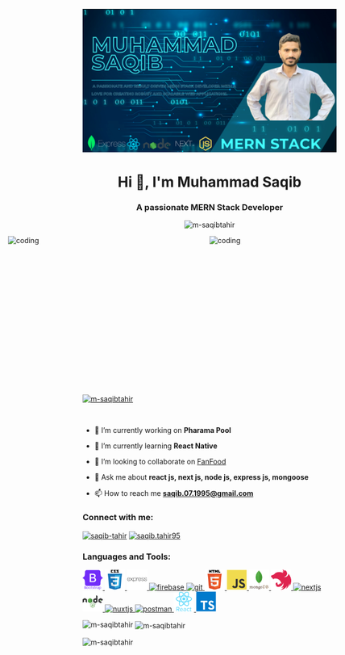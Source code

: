 ![logo](https://github.com/M-SaqibTahir/M-SaqibTahir/blob/main/MUHAMMAD%20sAQIB.png)
<h1 align="center">Hi 👋, I'm Muhammad Saqib</h1>
<h3 align="center">A passionate MERN Stack Developer</h3>
<p align="center"> <img src="https://komarev.com/ghpvc/?username=m-saqibtahir&label=Profile%20views&color=0e75b6&style=flat" alt="m-saqibtahir" /> </p>
<div style="display: flex; justify-content: center; padding: 10;">
<!--   <img align="left" padding="5px" alt="coding" width="250" src="https://cdn.dribbble.com/users/1162077/screenshots/3848914/programmer.gif"> -->
<img align="left" padding="5px" alt="coding" width="400" height="300" src="https://media2.giphy.com/media/VTtANKl0beDFQRLDTh/200w.webp?cid=ecf05e471lnksov9b5e8a2hzdcr1f0cecqynkscq6spvq203&ep=v1_gifs_search&rid=200w.webp&ct=g">
  <img align="right" padding="5px" alt="coding" width="400" height="300" src="https://media4.giphy.com/media/v1.Y2lkPTc5MGI3NjExbzl1dzVnajhvb3dzbHNnNDZyZ3hoM2FzNXVzdTYwczR4b2l4cW4wdCZlcD12MV9pbnRlcm5hbF9naWZfYnlfaWQmY3Q9Zw/bJ4TVNYNUympPgcpem/giphy.webp">
<!--   <img align="right" padding="5px" alt="coding" width="250" src="https://media0.giphy.com/media/v1.Y2lkPTc5MGI3NjExcWE4YWw3NDYzYmV2a3kwbHNmejJtOWF4dmNxYXptOHZzcW03eHR0NyZlcD12MV9pbnRlcm5hbF9naWZfYnlfaWQmY3Q9Zw/RJVw6tIfb2dIwTHFb0/giphy.webp"> -->
</div>

<p align="left"> <a href="https://github.com/ryo-ma/github-profile-trophy"><img src="https://github-profile-trophy.vercel.app/?username=m-saqibtahir" alt="m-saqibtahir" /></a> </p>

<p align="left"> <a href="https://twitter.com/" target="blank"><img src="https://img.shields.io/twitter/follow/?logo=twitter&style=for-the-badge" alt="" /></a> </p>

- 🔭 I’m currently working on **Pharama Pool**

- 🌱 I’m currently learning **React Native**

- 👯 I’m looking to collaborate on [FanFood](www.order.fanfoodapp.com)

- 💬 Ask me about **react js, next js, node js, express js, mongoose**

- 📫 How to reach me **saqib.07.1995@gmail.com**

<h3 align="left">Connect with me:</h3>
<p align="left">
<a href="https://linkedin.com/in/saqib-tahir" target="blank"><img align="center" src="https://raw.githubusercontent.com/rahuldkjain/github-profile-readme-generator/master/src/images/icons/Social/linked-in-alt.svg" alt="saqib-tahir" height="30" width="40" /></a>
<a href="https://fb.com/saqib.tahir95" target="blank"><img align="center" src="https://raw.githubusercontent.com/rahuldkjain/github-profile-readme-generator/master/src/images/icons/Social/facebook.svg" alt="saqib.tahir95" height="30" width="40" /></a>
</p>

<h3 align="left">Languages and Tools:</h3>
<p align="left"> <a href="https://getbootstrap.com" target="_blank" rel="noreferrer"> <img src="https://raw.githubusercontent.com/devicons/devicon/master/icons/bootstrap/bootstrap-plain-wordmark.svg" alt="bootstrap" width="40" height="40"/> </a> <a href="https://www.w3schools.com/css/" target="_blank" rel="noreferrer"> <img src="https://raw.githubusercontent.com/devicons/devicon/master/icons/css3/css3-original-wordmark.svg" alt="css3" width="40" height="40"/> </a> <a href="https://expressjs.com" target="_blank" rel="noreferrer"> <img src="https://raw.githubusercontent.com/devicons/devicon/master/icons/express/express-original-wordmark.svg" alt="express" width="40" height="40"/> </a> <a href="https://firebase.google.com/" target="_blank" rel="noreferrer"> <img src="https://www.vectorlogo.zone/logos/firebase/firebase-icon.svg" alt="firebase" width="40" height="40"/> </a> <a href="https://git-scm.com/" target="_blank" rel="noreferrer"> <img src="https://www.vectorlogo.zone/logos/git-scm/git-scm-icon.svg" alt="git" width="40" height="40"/> </a> <a href="https://www.w3.org/html/" target="_blank" rel="noreferrer"> <img src="https://raw.githubusercontent.com/devicons/devicon/master/icons/html5/html5-original-wordmark.svg" alt="html5" width="40" height="40"/> </a> <a href="https://developer.mozilla.org/en-US/docs/Web/JavaScript" target="_blank" rel="noreferrer"> <img src="https://raw.githubusercontent.com/devicons/devicon/master/icons/javascript/javascript-original.svg" alt="javascript" width="40" height="40"/> </a> <a href="https://www.mongodb.com/" target="_blank" rel="noreferrer"> <img src="https://raw.githubusercontent.com/devicons/devicon/master/icons/mongodb/mongodb-original-wordmark.svg" alt="mongodb" width="40" height="40"/> </a> <a href="https://nestjs.com/" target="_blank" rel="noreferrer"> <img src="https://raw.githubusercontent.com/devicons/devicon/master/icons/nestjs/nestjs-plain.svg" alt="nestjs" width="40" height="40"/> </a> <a href="https://nextjs.org/" target="_blank" rel="noreferrer"> <img src="https://cdn.worldvectorlogo.com/logos/nextjs-2.svg" alt="nextjs" width="40" height="40"/> </a> <a href="https://nodejs.org" target="_blank" rel="noreferrer"> <img src="https://raw.githubusercontent.com/devicons/devicon/master/icons/nodejs/nodejs-original-wordmark.svg" alt="nodejs" width="40" height="40"/> </a> <a href="https://nuxtjs.org/" target="_blank" rel="noreferrer"> <img src="https://www.vectorlogo.zone/logos/nuxtjs/nuxtjs-icon.svg" alt="nuxtjs" width="40" height="40"/> </a> <a href="https://postman.com" target="_blank" rel="noreferrer"> <img src="https://www.vectorlogo.zone/logos/getpostman/getpostman-icon.svg" alt="postman" width="40" height="40"/> </a> <a href="https://reactjs.org/" target="_blank" rel="noreferrer"> <img src="https://raw.githubusercontent.com/devicons/devicon/master/icons/react/react-original-wordmark.svg" alt="react" width="40" height="40"/> </a> <a href="https://www.typescriptlang.org/" target="_blank" rel="noreferrer"> <img src="https://raw.githubusercontent.com/devicons/devicon/master/icons/typescript/typescript-original.svg" alt="typescript" width="40" height="40"/> </a> </p>

<p><img align="left" src="https://github-readme-stats.vercel.app/api/top-langs?username=m-saqibtahir&show_icons=true&locale=en&layout=compact" alt="m-saqibtahir" /></p>

<p>&nbsp;<img align="center" src="https://github-readme-stats.vercel.app/api?username=m-saqibtahir&show_icons=true&locale=en" alt="m-saqibtahir" /></p>

<p><img align="center" src="https://github-readme-streak-stats.herokuapp.com/?user=m-saqibtahir&" alt="m-saqibtahir" /></p>
